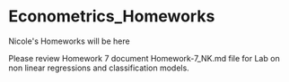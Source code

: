# Econometrics_Homeworks
Nicole's Homeworks will be here


Please review Homework 7 document Homework-7_NK.md file for Lab on non linear regressions and classification models.
